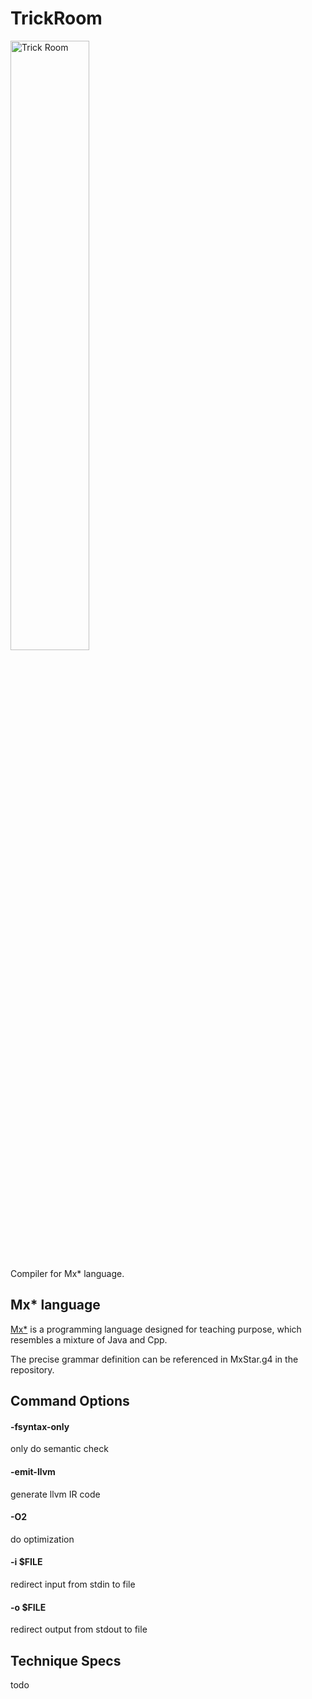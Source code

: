 # TrickRoom
<img src="https://cdn2.bulbagarden.net/upload/8/87/Trick_Room_VIII.png" alt="Trick Room" width="50%"/>

Compiler for Mx* language.
## Mx* language
[Mx*](https://github.com/ACMClassCourses/Compiler-Design-Implementation) is a programming language designed for teaching purpose, 
which resembles a mixture of Java and Cpp.

The precise grammar definition can be referenced in MxStar.g4 in the repository.

## Command Options
#### -fsyntax-only
only do semantic check
#### -emit-llvm
generate llvm IR code
#### -O2
do optimization
#### -i $FILE
redirect input from stdin to file
#### -o $FILE
redirect output from stdout to file
## Technique Specs
todo

